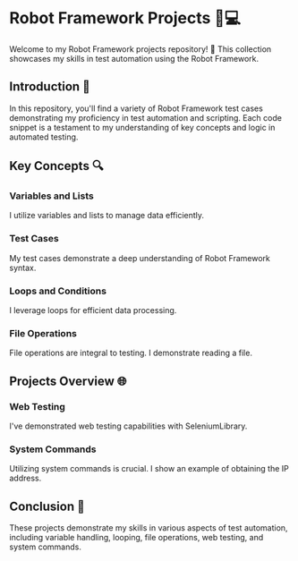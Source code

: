 # Robot Framework Projects 🤖💻

Welcome to my Robot Framework projects repository! 🚀 This collection showcases my skills in test automation using the Robot Framework.

## Introduction 📖

In this repository, you'll find a variety of Robot Framework test cases demonstrating my proficiency in test automation and scripting. Each code snippet is a testament to my understanding of key concepts and logic in automated testing.

## Key Concepts 🔍

### Variables and Lists
I utilize variables and lists to manage data efficiently.

### Test Cases
My test cases demonstrate a deep understanding of Robot Framework syntax.

### Loops and Conditions
I leverage loops for efficient data processing.

### File Operations
File operations are integral to testing. I demonstrate reading a file.

## Projects Overview 🌐

### Web Testing
I've demonstrated web testing capabilities with SeleniumLibrary.

### System Commands
Utilizing system commands is crucial. I show an example of obtaining the IP address.

## Conclusion 🚧

These projects demonstrate my skills in various aspects of test automation, including variable handling, looping, file operations, web testing, and system commands.
